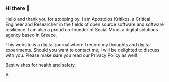 ### Hi there 👋

Hello and thank you for stopping by. I am Apostolos Kritikos, a Critical Engineer and Researcher in the fields of open source software and software resilience. I am also a proud co-founder of Social Mind, a digital solutions agency based in Greece.

This website is a digital journal where I record my thoughts and digital experiments. Should you want to contact me, I will be delighted to discuss with you. Please make sure you read our Privacy Policy as well!

Best wishes for health and safety,

A.

<!--
**akritiko/akritiko** is a ✨ _special_ ✨ repository because its `README.md` (this file) appears on your GitHub profile.

Here are some ideas to get you started:

- 🔭 I’m currently working on ...
- 🌱 I’m currently learning ...
- 👯 I’m looking to collaborate on ...
- 🤔 I’m looking for help with ...
- 💬 Ask me about ...
- 📫 How to reach me: ...
- 😄 Pronouns: ...
- ⚡ Fun fact: ...
-->
